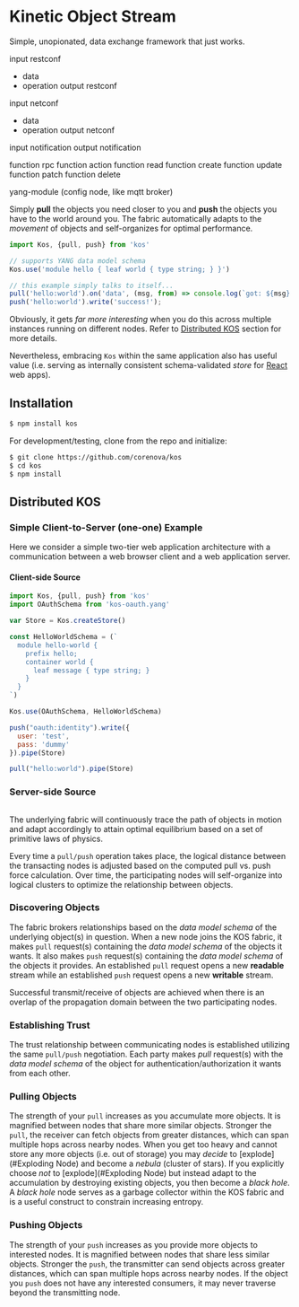 # Kinetic Object Stream

Simple, unopionated, data exchange framework that just works.

input restconf
  - data
  - operation
output restconf
  
input netconf
  - data
  - operation
output netconf

input notification
output notification

function rpc
function action
function read
function create
function update
function patch
function delete

yang-module (config node, like mqtt broker)




Simply **pull** the objects you need closer to you and **push** the
objects you have to the world around you. The fabric automatically
adapts to the *movement* of objects and self-organizes for optimal
performance.

```javascript
import Kos, {pull, push} from 'kos'

// supports YANG data model schema
Kos.use('module hello { leaf world { type string; } }')

// this example simply talks to itself...
pull('hello:world').on('data', (msg, from) => console.log(`got: ${msg} from: #{from}`) );
push('hello:world').write('success!');

```

Obviously, it gets *far more interesting* when you do this across
multiple instances running on different nodes. Refer to
[Distributed KOS](#distributed-kos) section for more
details.

Nevertheless, embracing `Kos` within the same application also has
useful value (i.e. serving as internally consistent schema-validated
*store* for [React](http://facebook.github.io/react) web apps).

## Installation

```bash
$ npm install kos
```

For development/testing, clone from the repo and initialize:

```bash
$ git clone https://github.com/corenova/kos
$ cd kos
$ npm install
```

## Distributed KOS



### Simple Client-to-Server (one-one) Example

Here we consider a simple two-tier web application architecture with a
communication between a web browser client and a web application
server.

#### Client-side Source

```javascript
import Kos, {pull, push} from 'kos'
import OAuthSchema from 'kos-oauth.yang'

var Store = Kos.createStore()

const HelloWorldSchema = (`
  module hello-world {
    prefix hello;
	container world {
	  leaf message { type string; }
    }
  }
`)

Kos.use(OAuthSchema, HelloWorldSchema)

push("oauth:identity").write({
  user: 'test',
  pass: 'dummy'
}).pipe(Store)

pull("hello:world").pipe(Store)

```

### Server-side Source
```

```

The underlying fabric will continuously trace the path of objects in
motion and adapt accordingly to attain optimal equilibrium based on a
set of primitive laws of physics.

Every time a `pull/push` operation takes place, the logical distance
between the transacting nodes is adjusted based on the computed pull
vs. push force calculation. Over time, the participating nodes will
self-organize into logical clusters to optimize the relationship
between objects.

### Discovering Objects

The fabric brokers relationships based on the *data model schema* of
the underlying object(s) in question. When a new node joins the KOS
fabric, it makes `pull` request(s) containing the *data model schema*
of the objects it wants. It also makes `push` request(s) containing
the *data model schema* of the objects it provides. An established
`pull` request opens a new **readable** stream while an established
`push` request opens a new **writable** stream.

Successful transmit/receive of objects are achieved when there is an
overlap of the propagation domain between the two participating nodes.

### Establishing Trust

The trust relationship between communicating nodes is established
utilizing the same `pull/push` negotiation. Each party makes *pull*
request(s) with the *data model schema* of the object for
authentication/authorization it wants from each other.

### Pulling Objects

The strength of your `pull` increases as you accumulate more
objects. It is magnified between nodes that share more similar
objects. Stronger the `pull`, the receiver can fetch objects from
greater distances, which can span multiple hops across nearby
nodes. When you get too heavy and cannot store any more objects
(i.e. out of storage) you may *decide* to [explode](#Exploding Node)
and become a *nebula* (cluster of stars). If you explicitly choose
*not* to [explode](#Exploding Node) but instead adapt to the
accumulation by destroying existing objects, you then become a *black
hole*. A *black hole* node serves as a garbage collector within the
KOS fabric and is a useful construct to constrain increasing entropy.

### Pushing Objects

The strength of your `push` increases as you provide more objects to
interested nodes. It is magnified between nodes that share less
similar objects. Stronger the `push`, the transmitter can send
objects across greater distances, which can span multiple hops across
nearby nodes. If the object you `push` does not have any interested
consumers, it may never traverse beyond the transmitting node.

